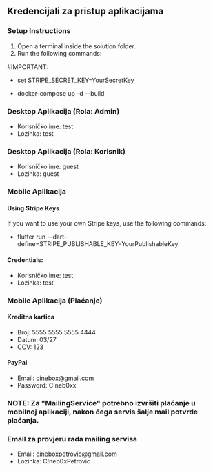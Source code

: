 ## Kredencijali za pristup aplikacijama

### Setup Instructions

1. Open a terminal inside the solution folder.
2. Run the following commands:

#IMPORTANT:
- set STRIPE_SECRET_KEY=YourSecretKey

- docker-compose up -d --build


### Desktop Aplikacija (Rola: Admin)
- Korisničko ime: test
- Lozinka: test

### Desktop Aplikacija (Rola: Korisnik)
- Korisničko ime: guest
- Lozinka: guest

### Mobile Aplikacija

  #### Using Stripe Keys
  If you want to use your own Stripe keys, use the following commands:
   - flutter run --dart-define=STRIPE_PUBLISHABLE_KEY=YourPublishableKey
  
  #### Credentials:
  - Korisničko ime: test
  - Lozinka: test

### Mobile Aplikacija (Plaćanje)
 #### Kreditna kartica
  - Broj: 5555 5555 5555 4444
  - Datum: 03/27
  - CCV: 123

 #### PayPal
  - Email: cinebox@gmail.com
  - Password: C!neb0xx

### NOTE: Za "MailingService" potrebno izvršiti plaćanje u mobilnoj aplikaciji, nakon čega servis šalje mail potvrde plaćanja.

### Email za provjeru rada mailing servisa 
- Email: cineboxpetrovic@gmail.com
- Lozinka: C!neb0xPetrovic
